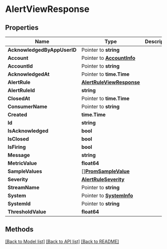 # AlertViewResponse

## Properties

Name | Type | Description | Notes
------------ | ------------- | ------------- | -------------
**AcknowledgedByAppUserID** | Pointer to **string** |  | [optional] 
**Account** | Pointer to [**AccountInfo**](AccountInfo.md) |  | [optional] 
**AccountId** | Pointer to **string** |  | [optional] 
**AcknowledgedAt** | Pointer to **time.Time** |  | [optional] 
**AlertRule** | [**AlertRuleViewResponse**](AlertRuleViewResponse.md) |  | 
**AlertRuleId** | **string** |  | 
**ClosedAt** | Pointer to **time.Time** |  | [optional] 
**ConsumerName** | Pointer to **string** |  | [optional] 
**Created** | **time.Time** |  | 
**Id** | **string** |  | 
**IsAcknowledged** | **bool** |  | 
**IsClosed** | **bool** |  | 
**IsFiring** | **bool** |  | 
**Message** | **string** |  | 
**MetricValue** | **float64** |  | 
**SampleValues** | [][**PromSampleValue**](PromSampleValue.md) |  | 
**Severity** | [**AlertRuleSeverity**](AlertRuleSeverity.md) |  | 
**StreamName** | Pointer to **string** |  | [optional] 
**System** | Pointer to [**SystemInfo**](SystemInfo.md) |  | [optional] 
**SystemId** | Pointer to **string** |  | [optional] 
**ThresholdValue** | **float64** |  | 

## Methods


[[Back to Model list]](../README.md#documentation-for-models) [[Back to API list]](../README.md#documentation-for-api-endpoints) [[Back to README]](../README.md)


